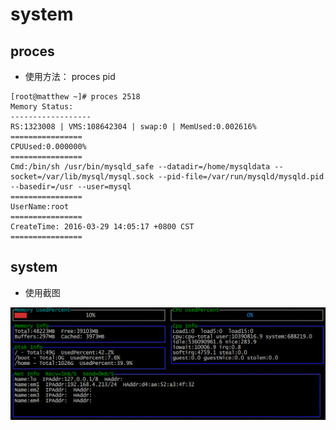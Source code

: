 # system

## proces
* 使用方法： proces pid
```shell
[root@matthew ~]# proces 2518
Memory Status:
------------------
RS:1323008 | VMS:108642304 | swap:0 | MemUsed:0.002616%
================
CPUUsed:0.000000%
================
Cmd:/bin/sh /usr/bin/mysqld_safe --datadir=/home/mysqldata --socket=/var/lib/mysql/mysql.sock --pid-file=/var/run/mysqld/mysqld.pid --basedir=/usr --user=mysql
================
UserName:root
================
CreateTime: 2016-03-29 14:05:17 +0800 CST
================
```
## system
* 使用截图

![image](https://github.com/yangzinan/system/blob/master/image/system.gif?raw=true)
